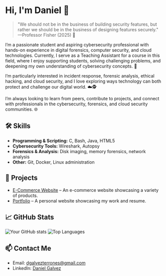 # Hi, I'm Daniel 👋

> "We should not be in the business of building security features, but rather we should be in the business of designing features securely." —Professor Fisher (2025) 💭

I’m a passionate student and aspiring cybersecurity professional with hands-on experience in digital forensics, computer security, and cloud technologies. Currently, I serve as a Teaching Assistant for a course in this field, where I enjoy supporting students, solving challenging problems, and deepening my own understanding of cybersecurity concepts. 🔐

I’m particularly interested in incident response, forensic analysis, ethical hacking, and cloud security, and I love exploring ways technology can both protect and challenge our digital world. ☁️🕵

I’m always looking to learn from peers, contribute to projects, and connect with professionals in the cybersecurity, forensics, and cloud security communities. 🌐

## 🛠️ Skills
- **Programming & Scripting:** C, Bash, Java, HTML5
- **Cybersecurity Tools:** Wireshark, Autopsy
- **Forensics & Analysis:** Disk imaging, memory forensics, network analysis
- **Other:** Git, Docker, Linux administration

## 🔭 Projects
- [E-Commerce Website](https://dagt03.github.io/website-shoetopia/) – An e-commerce website showcasing a variety of products.
- [Portfolio](https://dagt03.github.io/github-portfolio/) – A personal website showcasing my work and resume.

## 📈 GitHub Stats
![Your GitHub stats](https://github-readme-stats.vercel.app/api?username=dagt03&show_icons=true&theme=tokyonight)
![Top Languages](https://github-readme-stats.vercel.app/api/top-langs/?username=dagt03&layout=compact&theme=tokyonight)

## 📫 Contact Me
- Email: [dgalvezterrones@gmail.com](mailto:dgalvezterrones@gmail.com)
- LinkedIn: [Daniel Galvez](https://linkedin.com/in/danielgalvezt)
